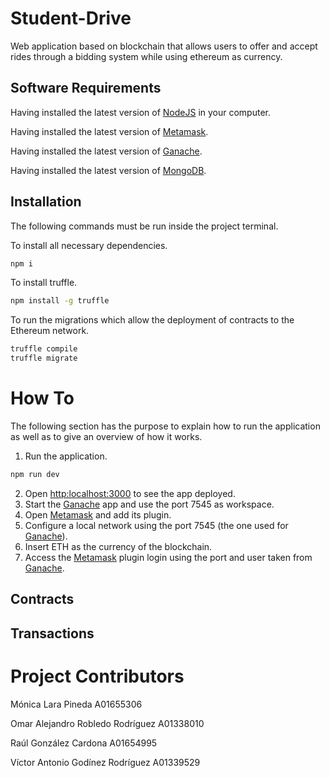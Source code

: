 # Student-Drive

Web application based on blockchain that allows users to offer and accept rides through a bidding system while using ethereum as currency.

## Software Requirements 

Having installed the latest version of [NodeJS](https://nodejs.org/es/download/) in your computer.

Having installed the latest version of [Metamask](https://metamask.io/).

Having installed the latest version of [Ganache](https://trufflesuite.com/ganache/).

Having installed the latest version of [MongoDB](https://www.mongodb.com/try/download/community).

## Installation

The following commands must be run inside the project terminal.

To install all necessary dependencies.
```bash
npm i 
```
To install truffle. 
```bash
npm install -g truffle
```

To run the migrations which allow the deployment of contracts to the Ethereum network.
```bash
truffle compile
truffle migrate
```

# How To
The following section has the purpose to explain how to run the application as well as to give an overview of how it works.

1. Run the application.
```bash
npm run dev
```
2. Open  [http:localhost:3000](http:localhost:3000) to see the app deployed.
3. Start the [Ganache](https://trufflesuite.com/ganache/) app and use the port 7545 as workspace.
4. Open [Metamask](https://metamask.io/) and add its plugin.
5. Configure a local network using the port 7545 (the one used for [Ganache](https://trufflesuite.com/ganache/)).
6. Insert ETH as the currency of the blockchain.
7. Access the [Metamask](https://metamask.io/) plugin login using the port and user taken from [Ganache](https://trufflesuite.com/ganache/).

## Contracts


## Transactions



# Project Contributors

Mónica Lara Pineda A01655306

Omar Alejandro Robledo Rodríguez A01338010

Raúl González Cardona A01654995

Víctor Antonio Godínez Rodríguez A01339529
 
